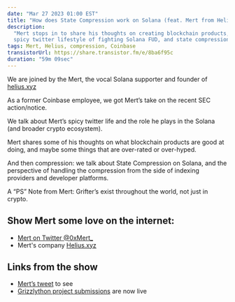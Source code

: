 ```yaml
---
date: "Mar 27 2023 01:00 EST"
title: "How does State Compression work on Solana (feat. Mert from Helius)"
description:
  "Mert stops in to share his thoughts on creating blockchain products, his
  spicy twitter lifestyle of fighting Solana FUD, and state compression."
tags: Mert, Helius, compression, Coinbase
transistorUrl: https://share.transistor.fm/e/8ba6f95c
duration: "59m 09sec"
---
```


We are joined by the Mert, the vocal Solana supporter and founder of
[helius.xyz](http://helius.xyz)

As a former Coinbase employee, we got Mert’s take on the recent SEC
action/notice.

We talk about Mert’s spicy twitter life and the role he plays in the Solana (and
broader crypto ecosystem).

Mert shares some of his thoughts on what blockchain products are good at doing,
and maybe some things that are over-rated or over-hyped.

And then compression: we talk about State Compression on Solana, and the
perspective of handling the compression from the side of indexing providers and
developer platforms.

A “PS” Note from Mert: Grifter’s exist throughout the world, not just in crypto.

## Show Mert some love on the internet:

- [Mert on Twitter @0xMert\_](https://twitter.com/0xMert_)
- Mert's company [Helius.xyz](http://Helius.xyz)

## Links from the show

- [Mert’s tweet](https://twitter.com/0xMert_/status/1639096565942870016) to see
- [Grizzlython project submissions](https://solana.com/grizzlython/projects) are
  now live
